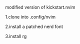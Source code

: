 modified version of kickstart.nvim


1.clone into .config/nvim

2.install a patched nerd font

3.install rg

